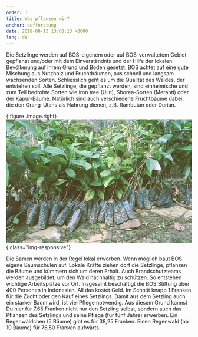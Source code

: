 ```yaml
---
order: 3
title: Was pflanzen wir?
anchor: aufforstung
date: 2018-08-13 13:08:13 +0000
lang: de
---
```

Die Setzlinge werden auf BOS-eigenem oder auf BOS-verwaltetem Gebiet gepflanzt und/oder mit dem Einverständnis und der Hilfe der lokalen Bevölkerung auf ihrem Grund und Boden gesetzt. BOS achtet auf eine gute Mischung aus Nutzholz und Fruchtbäumen, aus schnell und langsam wachsenden Sorten. Schliesslich geht es um die Qualität des Waldes, der entstehen soll. Alle Setzlinge, die gepflanzt werden, sind einheimische und zum Teil bedrohte Sorten wie iron tree (Ulin), Shorea-Sorten (Meranti) oder der Kapur-Bäume. Natürlich sind auch verschiedene Fruchtbäume dabei, die den Orang-Utans als Nahrung dienen, z.B. Rambutan oder Durian.

{:figure .image.right}
![Setzlinge](/assets/img/setzlinge.jpg){:class="img-responsive"}

Die Samen werden in der Regel lokal erworben. Wenn möglich baut BOS eigene Baumschulen auf. Lokale Kräfte ziehen dort die Setzlinge, pflanzen die Bäume und kümmern sich um deren Erhalt. Auch Brandschutzteams werden ausgebildet, um den Wald nachhaltig zu schützen. So entstehen wichtige Arbeitsplätze vor Ort. Insgesamt beschäftigt die BOS Stiftung über 400 Personen in Indonesien.
All das kostet Geld. Im Schnitt knapp 1 Franken für die Zucht oder den Kauf eines Setzlings. Damit aus dem Setzling auch ein starker Baum wird, ist viel Pflege notwendig. Aus diesem Grund kannst Du hier für 7.65 Franken nicht nur den Setzling selbst, sondern auch das Pflanzen des Setzlings und seine Pflege (für fünf Jahre) erwerben. Ein Regenwäldchen (5 Bäume) gibt es für 38,25 Franken. Einen Regenwald (ab 10 Bäume) für 76,50 Franken aufwärts.